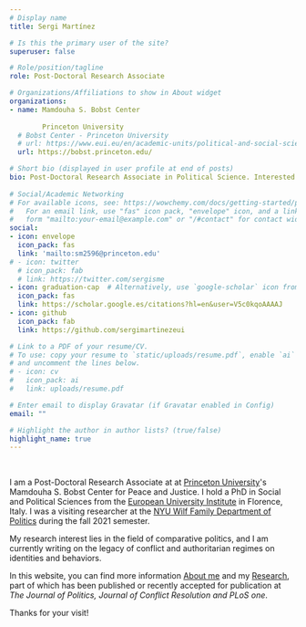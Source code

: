 ```yaml
---
# Display name
title: Sergi Martínez

# Is this the primary user of the site?
superuser: false

# Role/position/tagline
role: Post-Doctoral Research Associate

# Organizations/Affiliations to show in About widget
organizations:
- name: Mamdouha S. Bobst Center
        
        Princeton University 
  # Bobst Center - Princeton University
  # url: https://www.eui.eu/en/academic-units/political-and-social-sciences
  url: https://bobst.princeton.edu/ 

# Short bio (displayed in user profile at end of posts)
bio: Post-Doctoral Research Associate in Political Science. Interested in the legacy of conflict and authoritarian regimes.
 
# Social/Academic Networking
# For available icons, see: https://wowchemy.com/docs/getting-started/page-builder/#icons
#   For an email link, use "fas" icon pack, "envelope" icon, and a link in the
#   form "mailto:your-email@example.com" or "/#contact" for contact widget.
social:
- icon: envelope
  icon_pack: fas
  link: 'mailto:sm2596@princeton.edu'
# - icon: twitter
  # icon_pack: fab
  # link: https://twitter.com/sergisme
- icon: graduation-cap  # Alternatively, use `google-scholar` icon from `ai` icon pack
  icon_pack: fas
  link: https://scholar.google.es/citations?hl=en&user=V5c0kqoAAAAJ
- icon: github
  icon_pack: fab
  link: https://github.com/sergimartinezeui

# Link to a PDF of your resume/CV.
# To use: copy your resume to `static/uploads/resume.pdf`, enable `ai` icons in `params.toml`, 
# and uncomment the lines below.
# - icon: cv
#   icon_pack: ai
#   link: uploads/resume.pdf

# Enter email to display Gravatar (if Gravatar enabled in Config)
email: ""

# Highlight the author in author lists? (true/false)
highlight_name: true
---
```


<font color="white"> . </font>

I am a Post-Doctoral Research Associate at  at [Princeton University](https://politics.princeton.edu/)'s Mamdouha S. Bobst Center for Peace and Justice. I hold a PhD in Social and Political Sciences from the [European University Institute](https://www.eui.eu/en/academic-units/political-and-social-sciences) in Florence, Italy. I was a visiting researcher at the [NYU Wilf Family Department of Politics](https://as.nyu.edu/departments/politics.html) during the fall 2021 semester.

My research interest lies in the field of comparative politics, and I am currently writing on the legacy of conflict and authoritarian regimes on identities and behaviors. 

In this website, you can find more information [About me](https://sergi-martinez.com/#projects) and my [Research](https://sergi-martinez.com/#featured), part of which has been published or recently accepted for publication at *The Journal of Politics, Journal of Conflict Resolution and PLoS one*.

Thanks for your visit!
